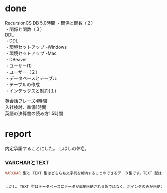 # done 
RecursionCS DB 5.0時間
・関係と関数（２）</br>
・関係と関数（３）</br>
DDL</br>
・DDL</br>
・環境セットアップ -Windows</br>
・環境セットアップ -Mac</br>
・DBeaver</br>
・ユーザー(1)</br>
・ユーザー（２）</br>
・データベースとテーブル</br>
・テーブルの作成</br>
・インデックスと制約(１)</br>

英会話フレーズ4時間</br>
入社検討、準備1時間</br>
英語の決算書の読み方1.5時間</br>

# report
内定承諾することにした。
しばしの休息。

### VARCHARとTEXT
```sql
VARCHAR 型と TEXT 型はどちらも文字列を格納することのできるデータ型です。TEXT 型は 65535 文字まで格納可能なため、データ量の大きな文字列を格納したい場合は TEXT 型を使用します。


しかし、TEXT 型はデータベースにデータが直接格納される訳ではなく、ポインタのみが格納され、データ自体は別領域に格納されます。そのため、データをCRUD（Create, Read, Update, Delete）する際の効率を考えると、別領域にアクセスする必要のない VARCHAR 型の方が良いと言えます。ここは、ユースケースに合わせてより適切な方を選択していきましょう。
```